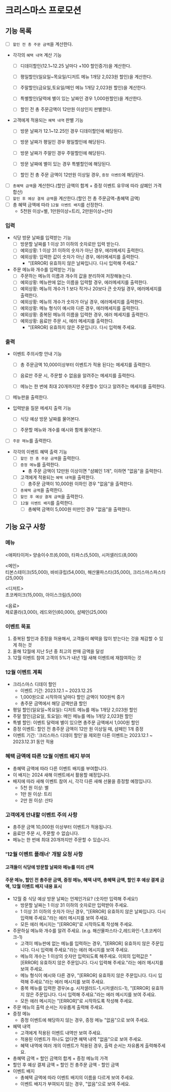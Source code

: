 # 크리스마스 프로모션

## 기능 목록

- [ ] `할인 전 총 주문 금액`을 계산한다.


- 각각의 `혜택 내역` 계산 기능
  - [ ] 디데이할인(12.1~12.25 날마다 +100 할인증가)을 계산한다.
  - [ ] 평일할인(일요일~목요일/디저트 메뉴 1개당 2,023원 할인)을 계산한다.
  - [ ] 주말할인(금요일,토요일/메인 메뉴 1개당 2,023원 할인)을 계산한다.
  - [ ] 특별할인(달력에 별이 있는 날짜인 경우 1,000원할인)을 계산한다.
  - [ ] 할인 전 총 주문금액이 12만원 이상인지 판별한다.


- 고객에게 적용되는 `혜택 내역` 판별 기능
  - [ ] 방문 날짜가 12.1~12.25인 경우 디데이할인에 해당된다.
  - [ ] 방문 날짜가 평일인 경우 평일할인에 해당된다.
  - [ ] 방문 날짜가 주말인 경우 주말할인에 해당된다.
  - [ ] 방문 날짜에 별이 있는 경우 특별할인에 해당된다.
  - [ ] 할인 전 총 주문 금액이 12만원 이상일 경우, `증정 이벤트`에 해당된다.


- [ ] `총혜택 금액`을 계산한다.(할인 금액의 합계 + 증정 이벤트 유무에 따라 샴폐인 가격 합산)
- [ ] `할인 후 예상 결제 금액`을 계산한다.(할인 전 총 주문금액-총혜택 금액)
- [ ] 총 혜택 금액에 따라 `12월 이벤트 배지`를 선정한다.
  - 5천원 이상=별, 1만원이상=트리, 2만원이상=산타

### 입력

- 식당 방문 날짜를 입력받는 기능
  - [ ] 방문할 날짜를 1 이상 31 이하의 숫자로만 입력 받는다.
  - [ ] 예외상황: 1 이상 31 이하의 숫자가 아닌 경우, 에러메세지 출력한다.
  - [ ] 예외상황: 입력한 값이 숫자가 아닌 경우, 에러메세지를 출력한다.
    - "[ERROR] 유효하지 않은 날짜입니다. 다시 입력해 주세요."
-  주문 메뉴와 개수를 입력받는 기능
    - [ ] 주문하는 메뉴의 이름과 개수의 값을 분리하여 저장해놓는다.
    - [ ] 예외상황: 메뉴판에 없는 이름을 입력할 경우, 에러메세지를 출력한다.
    - [ ] 예외상황: 메뉴의 개수가 1 보다 작거나 20보다 큰 숫자일 경우, 에러메세지를 출력한다.
    - [ ] 예외상황: 메뉴의 개수가 숫자가 아닐 경우, 에러메세지를 출력한다.
    - [ ] 예외상황: 메뉴 형식이 예시와 다른 경우, 에러메세지를 출력한다.
    - [ ] 예외상황: 중복된 메뉴의 이름을 입력한 경우, 에러 메세지를 출력한다.
    - [ ] 예외상황: 음료만 주문 시, 에러 메세지를 출력한다.
      - "[ERROR] 유효하지 않은 주문입니다. 다시 입력해 주세요.

### 출력

-  이벤트 주의사항 안내 기능
    - [ ] 총 주문금액 10,000이상부터 이벤트가 적용 된다는 메세지를 출력한다.
    - [ ] 음료만 주문 시, 주문할 수 없음을 알려주는 메세지를 출력한다.
    - [ ] 메뉴는 한 번에 최대 20개까지만 주문할수 있다고 알려주는 메세지를 출력한다.


- [ ] 메뉴판을 출력한다.


-  입력받을 질문 메세지 출력 기능
    - [ ] 식당 예상 방문 날짜를 물어본다.
    - [ ] 주문할 메뉴와 개수를 예시와 함께 물어본다.


- [ ] `주문 메뉴`를 출력한다.


- 각각의 이벤트 혜택 출력 기능
    - [ ] `할인 전 총 주문 금액`을  출력한다.
    - [ ] `증정 메뉴`를 출력한다.
      - 총 주문 금액이 12만원 이상이면 "샴폐인 1개", 이하면 "없음"을 출력한다.
    - [ ] 고객에게 적용되는 `혜택 내역`을 출력한다.
      - [ ] 총주문 금액이 10,000원 이하인 경우 "없음"을 출력한다.
    - [ ] `총혜택 금액`을 출력한다.
    - [ ] `할인 후 예상 결제 금액`을 출력한다.
    - [ ] `12월 이벤트 배지`를 출력한다.
      - [ ] 총혜택 금액이 5,000원 미만인 경우 "없음"을 출력한다.

## 기능 요구 사항
### 메뉴  
<애피타이저>
양송이수프(6,000), 타파스(5,500), 시저샐러드(8,000)

<메인>  
티본스테이크(55,000), 바비큐립(54,000), 해산물파스타(35,000), 크리스마스파스타(25,000)

<디저트>  
초코케이크(15,000), 아이스크림(5,000)

<음료>  
제로콜라(3,000), 레드와인(60,000), 샴페인(25,000)

### 이벤트 목표  
1. 중복된 할인과 증정을 허용해서, 고객들이 혜택을 많이 받는다는 것을 체감할 수 있게 하는 것  
2. 올해 12월에 지난 5년 중 최고의 판매 금액을 달성  
3. 12월 이벤트 참여 고객의 5%가 내년 1월 새해 이벤트에 재참여하는 것  

### 12월 이벤트 계획
- 크리스마스 디데이 할인
  - 이벤트 기간: 2023.12.1 ~ 2023.12.25
  - 1,000원으로 시작하여 날마다 할인 금액이 100원씩 증가
  - 총주문 금액에서 해당 금액만큼 할인  
- 평일 할인(일요일~목요일): 디저트 메뉴를 메뉴 1개당 2,023원 할인
- 주말 할인(금요일, 토요일): 메인 메뉴를 메뉴 1개당 2,023원 할인
- 특별 할인: 이벤트 달력에 별이 있으면 총주문 금액에서 1,000원 할인
- 증정 이벤트: 할인 전 총주문 금액이 12만 원 이상일 때, 샴페인 1개 증정
- 이벤트 기간: '크리스마스 디데이 할인'을 제외한 다른 이벤트는 2023.12.1 ~ 2023.12.31 동안 적용

### 혜택 금액에 따른 12월 이벤트 배지 부여
- 총혜택 금액에 따라 다른 이벤트 배지를 부여합니다. 
- 이 배지는 2024 새해 이벤트에서 활용할 예정입니다. 
- 배지에 따라 새해 이벤트 참여 시, 각각 다른 새해 선물을 증정할 예정입니다.
  - 5천 원 이상: 별
  - 1만 원 이상: 트리
  - 2만 원 이상: 산타

### 고객에게 안내할 이벤트 주의 사항
- 총주문 금액 10,000원 이상부터 이벤트가 적용됩니다.
- 음료만 주문 시, 주문할 수 없습니다.
- 메뉴는 한 번에 최대 20개까지만 주문할 수 있습니다.


### '12월 이벤트 플래너' 개발 요청 사항
#### 고객들이 식당에 방문할 날짜와 메뉴를 미리 선택
#### 주문 메뉴, 할인 전 총주문 금액, 증정 메뉴, 혜택 내역, 총혜택 금액, 할인 후 예상 결제 금액, 12월 이벤트 배지 내용 표시
- 12월 중 식당 예상 방문 날짜는 언제인가요? (숫자만 입력해 주세요!)
  - 방문할 날짜는 1 이상 31 이하의 숫자로만 입력받아 주세요.
  - 1 이상 31 이하의 숫자가 아닌 경우, "[ERROR] 유효하지 않은 날짜입니다. 다시 입력해 주세요."라는 에러 메시지를 보여 주세요.
  - 모든 에러 메시지는 "[ERROR]"로 시작하도록 작성해 주세요.
- 주문하실 메뉴와 개수를 알려 주세요. (e.g. 해산물파스타-2,레드와인-1,초코케이크-1)
  - 고객이 메뉴판에 없는 메뉴를 입력하는 경우, "[ERROR] 유효하지 않은 주문입니다. 다시 입력해 주세요."라는 에러 메시지를 보여 주세요.
  - 메뉴의 개수는 1 이상의 숫자만 입력되도록 해주세요. 이외의 입력값은 "[ERROR] 유효하지 않은 주문입니다. 다시 입력해 주세요."라는 에러 메시지를 보여 주세요.
  - 메뉴 형식이 예시와 다른 경우, "[ERROR] 유효하지 않은 주문입니다. 다시 입력해 주세요."라는 에러 메시지를 보여 주세요.
  - 중복 메뉴를 입력한 경우(e.g. 시저샐러드-1,시저샐러드-1), "[ERROR] 유효하지 않은 주문입니다. 다시 입력해 주세요."라는 에러 메시지를 보여 주세요.
  - 모든 에러 메시지는 "[ERROR]"로 시작하도록 작성해 주세요.
- 주문 메뉴의 출력 순서는 자유롭게 출력해 주세요.
- 증정 메뉴
  - 증정 이벤트에 해당하지 않는 경우, 증정 메뉴 "없음"으로 보여 주세요.
- 혜택 내역
  - 고객에게 적용된 이벤트 내역만 보여 주세요.
  - 적용된 이벤트가 하나도 없다면 혜택 내역 "없음"으로 보여 주세요.
  - 혜택 내역에 여러 개의 이벤트가 적용된 경우, 출력 순서는 자유롭게 출력해주세요.
- 총혜택 금액 = 할인 금액의 합계 + 증정 메뉴의 가격
- 할인 후 예상 결제 금액 = 할인 전 총주문 금액 - 할인 금액
- 이벤트 배지
  - 총혜택 금액에 따라 이벤트 배지의 이름을 다르게 보여 주세요.
  - 이벤트 배지가 부여되지 않는 경우, "없음"으로 보여 주세요.